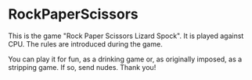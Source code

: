 # RockPaperScissors

This is the game "Rock Paper Scissors Lizard Spock". It is played against CPU. The rules are introduced during the game.

You can play it for fun, as a drinking game or, as originally imposed, as a stripping game. If so, send nudes. Thank you!
